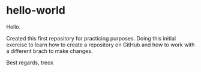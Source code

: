 # hello-world

Hello.

Created this first repository for practicing purposes. Doing this initial exercise to learn how to create a repository on GitHub and how to work with a different brach to make changes.

Best regards,
treox
